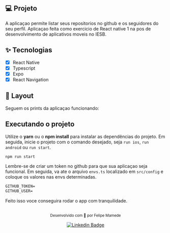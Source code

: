 ## 💻 Projeto

A aplicaçao permite listar seus repositorios no github e os seguidores do seu perfil. Aplicaçao feita como exercicio de React native 1 na pos de desenvolvimento de aplicativos moveis no IESB.

## ✨ Tecnologias

- [x] React Native
- [x] Typescript
- [x] Expo
- [x] React Navigation

## 🔖 Layout

Seguem os prints da aplicaçao funcionando:

## Executando o projeto

Utilize o **yarn** ou o **npm install** para instalar as dependências do projeto.
Em seguida, inicie o projeto com o comando desejado, seja `run ios`, `run android` ou `run start`.

```cl
npm run start
```

Lembre-se de criar um token no github para que sua aplicaçao seja funcional.
Em seguida, va ate o arquivo `envs.ts` localizado em `src/config` e coloque os valores nas envs determinadas.

```cl
GITHUB_TOKEN=
GITHUB_USER=
```

Feito isso voce conseguira rodar o app com tranquilidade.

<br />

<div align="center">
  <small>Desenvolvido com 💚 por Felipe Mamede</small>

[![Linkedin Badge](https://img.shields.io/badge/LinkedIn-0077B5?style=for-the-badge&logo=linkedin&logoColor=white&link=https://www.linkedin.com/in/felipe-mamede/)](https://www.linkedin.com/in/felipemamede/)

</div>
